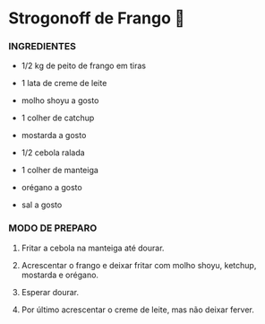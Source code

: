 # Strogonoff de Frango :chicken:

### INGREDIENTES

 - 1/2 kg de peito de frango em tiras

 - 1 lata de creme de leite

 - molho shoyu a gosto

 - 1 colher de catchup

 - mostarda a gosto

 - 1/2 cebola ralada

 - 1 colher de manteiga

 - orégano a gosto

 - sal a gosto


### MODO DE PREPARO

1. Fritar a cebola na manteiga até dourar.

1. Acrescentar o frango e deixar fritar com molho shoyu, ketchup, mostarda e orégano.

3. Esperar dourar.

4. Por último acrescentar o creme de leite, mas não deixar ferver.
